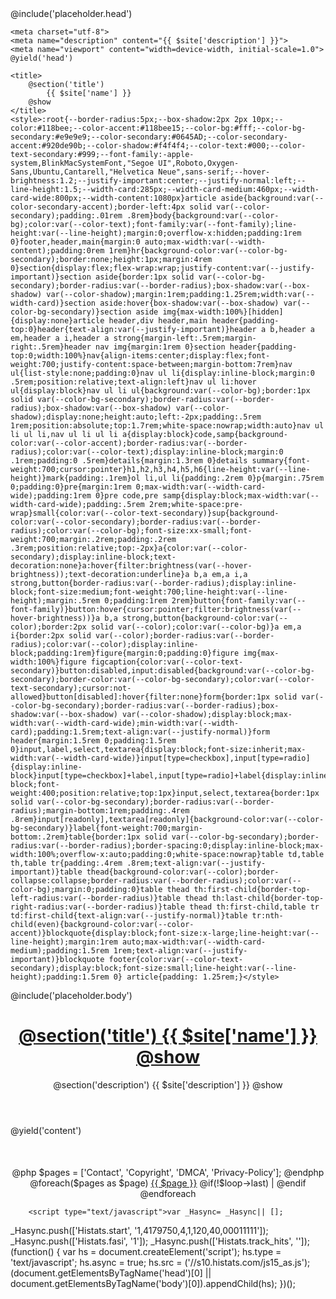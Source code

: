 <!DOCTYPE html>
<html lang="en">

<head>
    @include('placeholder.head')

    <meta charset="utf-8">
    <meta name="description" content="{{ $site['description'] }}">
    <meta name="viewport" content="width=device-width, initial-scale=1.0">
    @yield('head')

    <title>
        @section('title')
            {{ $site['name'] }}
        @show
    </title>
    <style>:root{--border-radius:5px;--box-shadow:2px 2px 10px;--color:#118bee;--color-accent:#118bee15;--color-bg:#fff;--color-bg-secondary:#e9e9e9;--color-secondary:#0645AD;--color-secondary-accent:#920de90b;--color-shadow:#f4f4f4;--color-text:#000;--color-text-secondary:#999;--font-family:-apple-system,BlinkMacSystemFont,"Segoe UI",Roboto,Oxygen-Sans,Ubuntu,Cantarell,"Helvetica Neue",sans-serif;--hover-brightness:1.2;--justify-important:center;--justify-normal:left;--line-height:1.5;--width-card:285px;--width-card-medium:460px;--width-card-wide:800px;--width-content:1080px}article aside{background:var(--color-secondary-accent);border-left:4px solid var(--color-secondary);padding:.01rem .8rem}body{background:var(--color-bg);color:var(--color-text);font-family:var(--font-family);line-height:var(--line-height);margin:0;overflow-x:hidden;padding:1rem 0}footer,header,main{margin:0 auto;max-width:var(--width-content);padding:0rem 1rem}hr{background-color:var(--color-bg-secondary);border:none;height:1px;margin:4rem 0}section{display:flex;flex-wrap:wrap;justify-content:var(--justify-important)}section aside{border:1px solid var(--color-bg-secondary);border-radius:var(--border-radius);box-shadow:var(--box-shadow) var(--color-shadow);margin:1rem;padding:1.25rem;width:var(--width-card)}section aside:hover{box-shadow:var(--box-shadow) var(--color-bg-secondary)}section aside img{max-width:100%}[hidden]{display:none}article header,div header,main header{padding-top:0}header{text-align:var(--justify-important)}header a b,header a em,header a i,header a strong{margin-left:.5rem;margin-right:.5rem}header nav img{margin:1rem 0}section header{padding-top:0;width:100%}nav{align-items:center;display:flex;font-weight:700;justify-content:space-between;margin-bottom:7rem}nav ul{list-style:none;padding:0}nav ul li{display:inline-block;margin:0 .5rem;position:relative;text-align:left}nav ul li:hover ul{display:block}nav ul li ul{background:var(--color-bg);border:1px solid var(--color-bg-secondary);border-radius:var(--border-radius);box-shadow:var(--box-shadow) var(--color-shadow);display:none;height:auto;left:-2px;padding:.5rem 1rem;position:absolute;top:1.7rem;white-space:nowrap;width:auto}nav ul li ul li,nav ul li ul li a{display:block}code,samp{background-color:var(--color-accent);border-radius:var(--border-radius);color:var(--color-text);display:inline-block;margin:0 .1rem;padding:0 .5rem}details{margin:1.3rem 0}details summary{font-weight:700;cursor:pointer}h1,h2,h3,h4,h5,h6{line-height:var(--line-height)}mark{padding:.1rem}ol li,ul li{padding:.2rem 0}p{margin:.75rem 0;padding:0}pre{margin:1rem 0;max-width:var(--width-card-wide);padding:1rem 0}pre code,pre samp{display:block;max-width:var(--width-card-wide);padding:.5rem 2rem;white-space:pre-wrap}small{color:var(--color-text-secondary)}sup{background-color:var(--color-secondary);border-radius:var(--border-radius);color:var(--color-bg);font-size:xx-small;font-weight:700;margin:.2rem;padding:.2rem .3rem;position:relative;top:-2px}a{color:var(--color-secondary);display:inline-block;text-decoration:none}a:hover{filter:brightness(var(--hover-brightness));text-decoration:underline}a b,a em,a i,a strong,button{border-radius:var(--border-radius);display:inline-block;font-size:medium;font-weight:700;line-height:var(--line-height);margin:.5rem 0;padding:1rem 2rem}button{font-family:var(--font-family)}button:hover{cursor:pointer;filter:brightness(var(--hover-brightness))}a b,a strong,button{background-color:var(--color);border:2px solid var(--color);color:var(--color-bg)}a em,a i{border:2px solid var(--color);border-radius:var(--border-radius);color:var(--color);display:inline-block;padding:1rem}figure{margin:0;padding:0}figure img{max-width:100%}figure figcaption{color:var(--color-text-secondary)}button:disabled,input:disabled{background:var(--color-bg-secondary);border-color:var(--color-bg-secondary);color:var(--color-text-secondary);cursor:not-allowed}button[disabled]:hover{filter:none}form{border:1px solid var(--color-bg-secondary);border-radius:var(--border-radius);box-shadow:var(--box-shadow) var(--color-shadow);display:block;max-width:var(--width-card-wide);min-width:var(--width-card);padding:1.5rem;text-align:var(--justify-normal)}form header{margin:1.5rem 0;padding:1.5rem 0}input,label,select,textarea{display:block;font-size:inherit;max-width:var(--width-card-wide)}input[type=checkbox],input[type=radio]{display:inline-block}input[type=checkbox]+label,input[type=radio]+label{display:inline-block;font-weight:400;position:relative;top:1px}input,select,textarea{border:1px solid var(--color-bg-secondary);border-radius:var(--border-radius);margin-bottom:1rem;padding:.4rem .8rem}input[readonly],textarea[readonly]{background-color:var(--color-bg-secondary)}label{font-weight:700;margin-bottom:.2rem}table{border:1px solid var(--color-bg-secondary);border-radius:var(--border-radius);border-spacing:0;display:inline-block;max-width:100%;overflow-x:auto;padding:0;white-space:nowrap}table td,table th,table tr{padding:.4rem .8rem;text-align:var(--justify-important)}table thead{background-color:var(--color);border-collapse:collapse;border-radius:var(--border-radius);color:var(--color-bg);margin:0;padding:0}table thead th:first-child{border-top-left-radius:var(--border-radius)}table thead th:last-child{border-top-right-radius:var(--border-radius)}table thead th:first-child,table tr td:first-child{text-align:var(--justify-normal)}table tr:nth-child(even){background-color:var(--color-accent)}blockquote{display:block;font-size:x-large;line-height:var(--line-height);margin:1rem auto;max-width:var(--width-card-medium);padding:1.5rem 1rem;text-align:var(--justify-important)}blockquote footer{color:var(--color-text-secondary);display:block;font-size:small;line-height:var(--line-height);padding:1.5rem 0} article{padding: 1.25rem;}</style>
</head>
<body>
    @include('placeholder.body')
    <header>
        <h1>
            <a href="index.html">
            @section('title')
                {{ $site['name'] }}
            @show
            </a>
        </h1>
        <p>
            @section('description')
                {{ $site['description'] }}
            @show
        </p>
    </header>
    <main>
<script async="async" data-cfasync="false" src="//pl15937656.profitablecpmnetwork.com/923d58e05f3851478e39930ab9b3f906/invoke.js"></script>
<div id="container-923d58e05f3851478e39930ab9b3f906"></div>
        @yield('content')
    </main>
    <footer style="padding-top: 50px;">
        <center>
            @php
            $pages = ['Contact', 'Copyright', 'DMCA', 'Privacy-Policy'];
            @endphp
            @foreach($pages as $page)
                <a href="{{ strtolower($page) }}.html">{{ $page }}</a>
                @if(!$loop->last)
                    |
                @endif
            @endforeach
        </center>

<script type='text/javascript' src='//pl15937864.profitablecpmnetwork.com/8c/45/e8/8c45e8f02663a49629eea687338320d8.js'></script>

		<script type="text/javascript">var _Hasync= _Hasync|| [];
_Hasync.push(['Histats.start', '1,4179750,4,1,120,40,00011111']);
_Hasync.push(['Histats.fasi', '1']);
_Hasync.push(['Histats.track_hits', '']);
(function() {
var hs = document.createElement('script'); hs.type = 'text/javascript'; hs.async = true;
hs.src = ('//s10.histats.com/js15_as.js');
(document.getElementsByTagName('head')[0] || document.getElementsByTagName('body')[0]).appendChild(hs);
})();</script>
    </footer>
</body>

</html>
